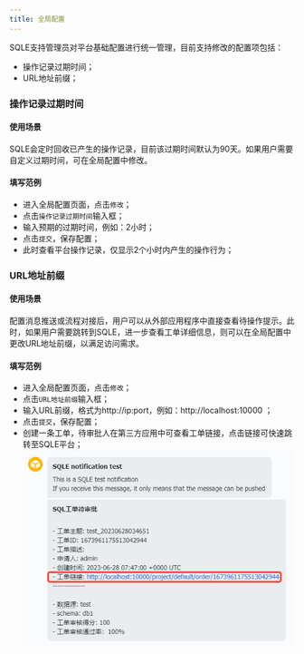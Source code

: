 ```yaml
---
title: 全局配置
---
```

SQLE支持管理员对平台基础配置进行统一管理，目前支持修改的配置项包括：
* 操作记录过期时间；
* URL地址前缀；


### 操作记录过期时间

#### 使用场景
SQLE会定时回收已产生的操作记录，目前该过期时间默认为90天。如果用户需要自定义过期时间，可在全局配置中修改。

#### 填写范例
* 进入全局配置页面，点击`修改`；
* 点击`操作记录过期时间`输入框；
* 输入预期的过期时间，例如：2小时；
* 点击`提交`，保存配置；
* 此时查看平台操作记录，仅显示2个小时内产生的操作行为；


### URL地址前缀

#### 使用场景
配置消息推送或流程对接后，用户可以从外部应用程序中直接查看待操作提示。此时，如果用户需要跳转到SQLE，进一步查看工单详细信息，则可以在全局配置中更改URL地址前缀，以满足访问需求。

#### 填写范例
* 进入全局配置页面，点击`修改`；
* 点击`URL地址前缀`输入框；
* 输入URL前缀，格式为http://ip:port，例如：http://localhost:10000 ；
* 点击`提交`，保存配置；
* 创建一条工单，待审批人在第三方应用中可查看工单链接，点击链接可快速跳转至SQLE平台；
![configuration-url](img/configuration-url.png)
